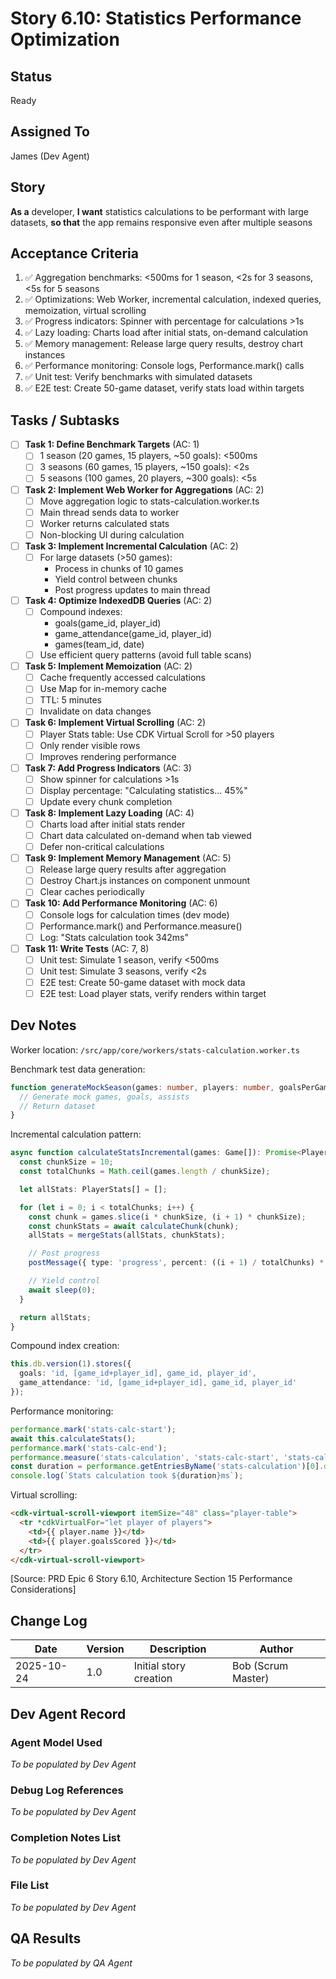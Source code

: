 # Story 6.10: Statistics Performance Optimization

## Status
Ready

## Assigned To
James (Dev Agent)

## Story
**As a** developer,
**I want** statistics calculations to be performant with large datasets,
**so that** the app remains responsive even after multiple seasons

## Acceptance Criteria
1. ✅ Aggregation benchmarks: <500ms for 1 season, <2s for 3 seasons, <5s for 5 seasons
2. ✅ Optimizations: Web Worker, incremental calculation, indexed queries, memoization, virtual scrolling
3. ✅ Progress indicators: Spinner with percentage for calculations >1s
4. ✅ Lazy loading: Charts load after initial stats, on-demand calculation
5. ✅ Memory management: Release large query results, destroy chart instances
6. ✅ Performance monitoring: Console logs, Performance.mark() calls
7. ✅ Unit test: Verify benchmarks with simulated datasets
8. ✅ E2E test: Create 50-game dataset, verify stats load within targets

## Tasks / Subtasks

- [ ] **Task 1: Define Benchmark Targets** (AC: 1)
  - [ ] 1 season (20 games, 15 players, ~50 goals): <500ms
  - [ ] 3 seasons (60 games, 15 players, ~150 goals): <2s
  - [ ] 5 seasons (100 games, 20 players, ~300 goals): <5s

- [ ] **Task 2: Implement Web Worker for Aggregations** (AC: 2)
  - [ ] Move aggregation logic to stats-calculation.worker.ts
  - [ ] Main thread sends data to worker
  - [ ] Worker returns calculated stats
  - [ ] Non-blocking UI during calculation

- [ ] **Task 3: Implement Incremental Calculation** (AC: 2)
  - [ ] For large datasets (>50 games):
    - Process in chunks of 10 games
    - Yield control between chunks
    - Post progress updates to main thread

- [ ] **Task 4: Optimize IndexedDB Queries** (AC: 2)
  - [ ] Compound indexes:
    - goals(game_id, player_id)
    - game_attendance(game_id, player_id)
    - games(team_id, date)
  - [ ] Use efficient query patterns (avoid full table scans)

- [ ] **Task 5: Implement Memoization** (AC: 2)
  - [ ] Cache frequently accessed calculations
  - [ ] Use Map for in-memory cache
  - [ ] TTL: 5 minutes
  - [ ] Invalidate on data changes

- [ ] **Task 6: Implement Virtual Scrolling** (AC: 2)
  - [ ] Player Stats table: Use CDK Virtual Scroll for >50 players
  - [ ] Only render visible rows
  - [ ] Improves rendering performance

- [ ] **Task 7: Add Progress Indicators** (AC: 3)
  - [ ] Show spinner for calculations >1s
  - [ ] Display percentage: "Calculating statistics... 45%"
  - [ ] Update every chunk completion

- [ ] **Task 8: Implement Lazy Loading** (AC: 4)
  - [ ] Charts load after initial stats render
  - [ ] Chart data calculated on-demand when tab viewed
  - [ ] Defer non-critical calculations

- [ ] **Task 9: Implement Memory Management** (AC: 5)
  - [ ] Release large query results after aggregation
  - [ ] Destroy Chart.js instances on component unmount
  - [ ] Clear caches periodically

- [ ] **Task 10: Add Performance Monitoring** (AC: 6)
  - [ ] Console logs for calculation times (dev mode)
  - [ ] Performance.mark() and Performance.measure()
  - [ ] Log: "Stats calculation took 342ms"

- [ ] **Task 11: Write Tests** (AC: 7, 8)
  - [ ] Unit test: Simulate 1 season, verify <500ms
  - [ ] Unit test: Simulate 3 seasons, verify <2s
  - [ ] E2E test: Create 50-game dataset with mock data
  - [ ] E2E test: Load player stats, verify renders within target

## Dev Notes

Worker location: `/src/app/core/workers/stats-calculation.worker.ts`

Benchmark test data generation:
```typescript
function generateMockSeason(games: number, players: number, goalsPerGame: number) {
  // Generate mock games, goals, assists
  // Return dataset
}
```

Incremental calculation pattern:
```typescript
async function calculateStatsIncremental(games: Game[]): Promise<PlayerStats[]> {
  const chunkSize = 10;
  const totalChunks = Math.ceil(games.length / chunkSize);

  let allStats: PlayerStats[] = [];

  for (let i = 0; i < totalChunks; i++) {
    const chunk = games.slice(i * chunkSize, (i + 1) * chunkSize);
    const chunkStats = await calculateChunk(chunk);
    allStats = mergeStats(allStats, chunkStats);

    // Post progress
    postMessage({ type: 'progress', percent: ((i + 1) / totalChunks) * 100 });

    // Yield control
    await sleep(0);
  }

  return allStats;
}
```

Compound index creation:
```typescript
this.db.version(1).stores({
  goals: 'id, [game_id+player_id], game_id, player_id',
  game_attendance: 'id, [game_id+player_id], game_id, player_id'
});
```

Performance monitoring:
```typescript
performance.mark('stats-calc-start');
await this.calculateStats();
performance.mark('stats-calc-end');
performance.measure('stats-calculation', 'stats-calc-start', 'stats-calc-end');
const duration = performance.getEntriesByName('stats-calculation')[0].duration;
console.log(`Stats calculation took ${duration}ms`);
```

Virtual scrolling:
```html
<cdk-virtual-scroll-viewport itemSize="48" class="player-table">
  <tr *cdkVirtualFor="let player of players">
    <td>{{ player.name }}</td>
    <td>{{ player.goalsScored }}</td>
  </tr>
</cdk-virtual-scroll-viewport>
```

[Source: PRD Epic 6 Story 6.10, Architecture Section 15 Performance Considerations]

## Change Log

| Date | Version | Description | Author |
|------|---------|-------------|---------|
| 2025-10-24 | 1.0 | Initial story creation | Bob (Scrum Master) |

## Dev Agent Record

### Agent Model Used
_To be populated by Dev Agent_

### Debug Log References
_To be populated by Dev Agent_

### Completion Notes List
_To be populated by Dev Agent_

### File List
_To be populated by Dev Agent_

## QA Results
_To be populated by QA Agent_
